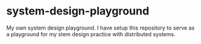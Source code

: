 # system-design-playground
My own system design playground. I have setup this repository to serve as a playground for my stem design practice with distributed systems.
